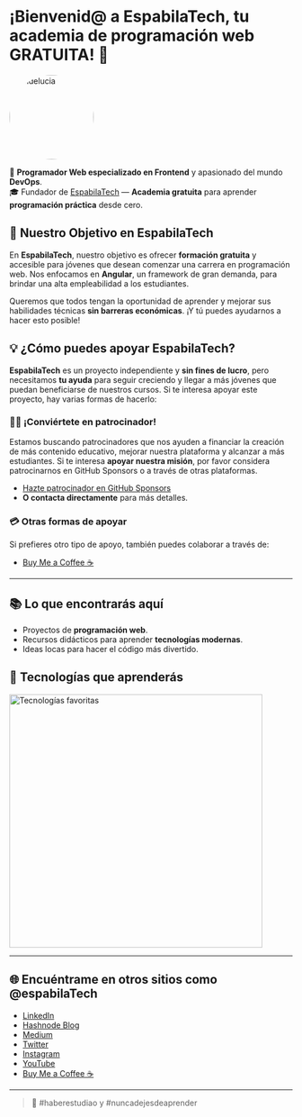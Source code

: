 # ¡Bienvenid@ a EspabilaTech, tu academia de programación web GRATUITA! 👋

<img src="https://chdelucia.github.io/cv/assets/img/profile-img.png" alt="chdelucia" width="150" style="border-radius: 50%;" />

🚀 **Programador Web especializado en Frontend** y apasionado del mundo **DevOps**.  
🎓 Fundador de [EspabilaTech](https://espabilatech.hashnode.dev) — **Academia gratuita** para aprender **programación práctica** desde cero.  


## 🎯 Nuestro Objetivo en EspabilaTech

En **EspabilaTech**, nuestro objetivo es ofrecer **formación gratuita** y accesible para jóvenes que desean comenzar una carrera en programación web. Nos enfocamos en **Angular**, un framework de gran demanda, para brindar una alta empleabilidad a los estudiantes.

Queremos que todos tengan la oportunidad de aprender y mejorar sus habilidades técnicas **sin barreras económicas**. ¡Y tú puedes ayudarnos a hacer esto posible! 

## 💡 ¿Cómo puedes apoyar EspabilaTech?

**EspabilaTech** es un proyecto independiente y **sin fines de lucro**, pero necesitamos **tu ayuda** para seguir creciendo y llegar a más jóvenes que puedan beneficiarse de nuestros cursos. Si te interesa apoyar este proyecto, hay varias formas de hacerlo:

### 🧑‍💻 ¡Conviértete en patrocinador!

Estamos buscando patrocinadores que nos ayuden a financiar la creación de más contenido educativo, mejorar nuestra plataforma y alcanzar a más estudiantes. Si te interesa **apoyar nuestra misión**, por favor considera patrocinarnos en GitHub Sponsors o a través de otras plataformas.

- [Hazte patrocinador en GitHub Sponsors](https://github.com/sponsors/espabilatech)
- **O contacta directamente** para más detalles.

### 💳 Otras formas de apoyar

Si prefieres otro tipo de apoyo, también puedes colaborar a través de:

- [Buy Me a Coffee ☕](https://www.buymeacoffee.com/espabilatech)

---

## 📚 Lo que encontrarás aquí
- Proyectos de **programación web**.
- Recursos didácticos para aprender **tecnologías modernas**.
- Ideas locas para hacer el código más divertido.

## 🚀 Tecnologías que aprenderás
<img src="https://skillicons.dev/icons?i=angular,docker,jenkins,html,css,js,ts,jest" alt="Tecnologías favoritas" width="450"/>

---

## 🌐 Encuéntrame en otros sitios como **@espabilaTech**
- [LinkedIn](https://www.linkedin.com/company/espabilatech)
- [Hashnode Blog](https://espabilatech.hashnode.dev)
- [Medium](https://medium.com/@espabilatech)
- [Twitter](https://twitter.com/espabilatech)
- [Instagram](https://www.instagram.com/espabilatech)
- [YouTube](https://www.youtube.com/@espabilatech)
- [Buy Me a Coffee ☕](https://www.buymeacoffee.com/espabilatech)

---

> 🧠 #haberestudiao y #nuncadejesdeaprender
